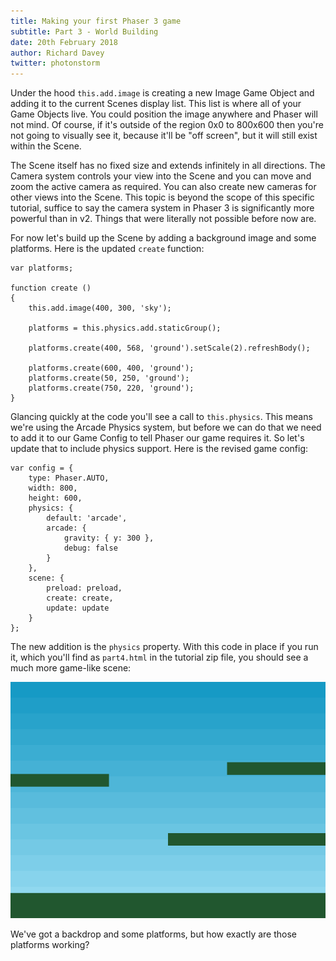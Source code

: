 ```yaml
---
title: Making your first Phaser 3 game
subtitle: Part 3 - World Building
date: 20th February 2018
author: Richard Davey
twitter: photonstorm
---
```


Under the hood `this.add.image` is creating a new Image Game Object and adding it to the current Scenes display list. This list is where all of your Game Objects live. You could position the image anywhere and Phaser will not mind. Of course, if it's outside of the region 0x0 to 800x600 then you're not going to visually see it, because it'll be "off screen", but it will still exist within the Scene.

The Scene itself has no fixed size and extends infinitely in all directions. The Camera system controls your view into the Scene and you can move and zoom the active camera as required. You can also create new cameras for other views into the Scene. This topic is beyond the scope of this specific tutorial, suffice to say the camera system in Phaser 3 is significantly more powerful than in v2. Things that were literally not possible before now are.

For now let's build up the Scene by adding a background image and some platforms. Here is the updated `create` function:

```
var platforms;

function create ()
{
    this.add.image(400, 300, 'sky');

    platforms = this.physics.add.staticGroup();

    platforms.create(400, 568, 'ground').setScale(2).refreshBody();

    platforms.create(600, 400, 'ground');
    platforms.create(50, 250, 'ground');
    platforms.create(750, 220, 'ground');
}
```

Glancing quickly at the code you'll see a call to `this.physics`. This means we're using the Arcade Physics system, but before we can do that we need to add it to our Game Config to tell Phaser our game requires it. So let's update that to include physics support. Here is the revised game config:

```
var config = {
    type: Phaser.AUTO,
    width: 800,
    height: 600,
    physics: {
        default: 'arcade',
        arcade: {
            gravity: { y: 300 },
            debug: false
        }
    },
    scene: {
        preload: preload,
        create: create,
        update: update
    }
};
```

The new addition is the `physics` property. With this code in place if you run it, which you'll find as `part4.html` in the tutorial zip file, you should see a much more game-like scene:

![image](part4.png)

We've got a backdrop and some platforms, but how exactly are those platforms working?
